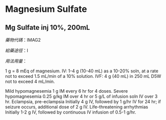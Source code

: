 # Magnesium Sulfate

## Mg Sulfate inj 10%, 200mL

*藥物代碼*：IMAG2

*給藥途徑*：I

*用法用量*：

1 g = 8 mEq of magnesium.
 IV: 1-4 g (10-40 mL) as a 10-20% soln, at a rate not to exceed 1.5 mL/min of a 10% solution.
 IVF: 4 g (40 mL) in 250 mL D5W not to exceed 4 mL/min.

Mild hypomagnesemia 1 g IM every 6 hr for 4 doses. Severe hypomagnesemia 0.25 g/kg IM over 4 hr or 5 g/L of infusion soln IV over 3 hr. Eclampsia, pre-eclampsia Initially 4 g IV, followed by 1 g/hr IV for 24 hr; if seizure occurs, additional dose of 2 g IV. Life-threatening arrhythmias Initially 1-2 g IV, followed by continuous IV infusion of 0.5-1 g/hr.

